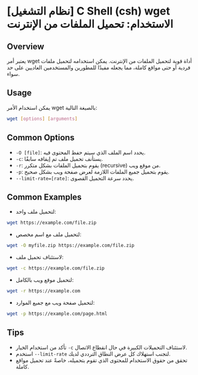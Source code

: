 # [نظام التشغيل] C Shell (csh) wget الاستخدام: تحميل الملفات من الإنترنت

## Overview
يعتبر أمر wget أداة قوية لتحميل الملفات من الإنترنت. يمكن استخدامه لتحميل ملفات فردية أو حتى مواقع كاملة، مما يجعله مفيدًا للمطورين والمستخدمين العاديين على حد سواء.

## Usage
يمكن استخدام الأمر wget بالصيغة التالية:

```bash
wget [options] [arguments]
```

## Common Options
- `-O [file]`: يحدد اسم الملف الذي سيتم حفظ المحتوى فيه.
- `-c`: يستأنف تحميل ملف تم إيقافه سابقًا.
- `-r`: يقوم بتحميل الملفات بشكل متكرر (recursive) من موقع ويب.
- `-p`: يقوم بتحميل جميع الملفات اللازمة لعرض صفحة ويب بشكل صحيح.
- `--limit-rate=[rate]`: يحدد سرعة التحميل القصوى.

## Common Examples
- لتحميل ملف واحد:
```bash
wget https://example.com/file.zip
```

- لتحميل ملف مع اسم مخصص:
```bash
wget -O myfile.zip https://example.com/file.zip
```

- لاستئناف تحميل ملف:
```bash
wget -c https://example.com/file.zip
```

- لتحميل موقع ويب بالكامل:
```bash
wget -r https://example.com
```

- لتحميل صفحة ويب مع جميع الموارد:
```bash
wget -p https://example.com/page.html
```

## Tips
- تأكد من استخدام الخيار `-c` لاستئناف التحميلات الكبيرة في حال انقطاع الاتصال.
- استخدم `--limit-rate` لتجنب استهلاك كل عرض النطاق الترددي لديك.
- تحقق من حقوق الاستخدام للمحتوى الذي تقوم بتحميله، خاصةً عند تحميل مواقع كاملة.